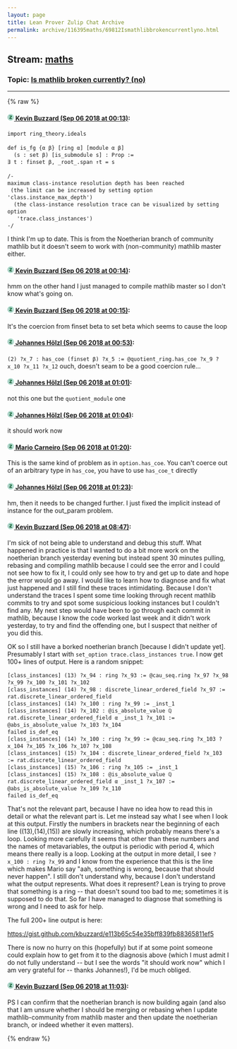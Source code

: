 ```yaml
---
layout: page
title: Lean Prover Zulip Chat Archive 
permalink: archive/116395maths/69812Ismathlibbrokencurrentlyno.html
---
```


## Stream: [maths](index.html)
### Topic: [Is mathlib broken currently? (no)](69812Ismathlibbrokencurrentlyno.html)

---


{% raw %}
#### [![Click to go to Zulip](../../assets/img/zulip2.png) Kevin Buzzard (Sep 06 2018 at 00:13)](https://leanprover.zulipchat.com/#narrow/stream/116395-maths/topic/Is%20mathlib%20broken%20currently%3F%20%28no%29/near/133406331):
```lean
import ring_theory.ideals

def is_fg {α β} [ring α] [module α β]
  (s : set β) [is_submodule s] : Prop :=
∃ t : finset β, _root_.span ↑t = s

/-
maximum class-instance resolution depth has been reached
 (the limit can be increased by setting option 'class.instance_max_depth')
  (the class-instance resolution trace can be visualized by setting option
   'trace.class_instances')
-/
```
I think I'm up to date. This is from the Noetherian branch of community mathlib but it doesn't seem to work with (non-community) mathlib master either.

#### [![Click to go to Zulip](../../assets/img/zulip2.png) Kevin Buzzard (Sep 06 2018 at 00:14)](https://leanprover.zulipchat.com/#narrow/stream/116395-maths/topic/Is%20mathlib%20broken%20currently%3F%20%28no%29/near/133406390):
hmm on the other hand I just managed to compile mathlib master so I don't know what's going on.

#### [![Click to go to Zulip](../../assets/img/zulip2.png) Kevin Buzzard (Sep 06 2018 at 00:15)](https://leanprover.zulipchat.com/#narrow/stream/116395-maths/topic/Is%20mathlib%20broken%20currently%3F%20%28no%29/near/133406443):
It's the coercion from finset beta to set beta which seems to cause the loop

#### [![Click to go to Zulip](../../assets/img/zulip2.png) Johannes Hölzl (Sep 06 2018 at 00:53)](https://leanprover.zulipchat.com/#narrow/stream/116395-maths/topic/Is%20mathlib%20broken%20currently%3F%20%28no%29/near/133408030):
`(2) ?x_7 : has_coe (finset β) ?x_5 := @quotient_ring.has_coe ?x_9 ?x_10 ?x_11 ?x_12`
ouch, doesn't seam to be a good coercion rule...

#### [![Click to go to Zulip](../../assets/img/zulip2.png) Johannes Hölzl (Sep 06 2018 at 01:01)](https://leanprover.zulipchat.com/#narrow/stream/116395-maths/topic/Is%20mathlib%20broken%20currently%3F%20%28no%29/near/133408329):
not this one but the `quotient_module` one

#### [![Click to go to Zulip](../../assets/img/zulip2.png) Johannes Hölzl (Sep 06 2018 at 01:04)](https://leanprover.zulipchat.com/#narrow/stream/116395-maths/topic/Is%20mathlib%20broken%20currently%3F%20%28no%29/near/133408472):
it should work now

#### [![Click to go to Zulip](../../assets/img/zulip2.png) Mario Carneiro (Sep 06 2018 at 01:20)](https://leanprover.zulipchat.com/#narrow/stream/116395-maths/topic/Is%20mathlib%20broken%20currently%3F%20%28no%29/near/133409247):
This is the same kind of problem as in `option.has_coe`. You can't coerce out of an arbitrary type in `has_coe`, you have to use `has_coe_t` directly

#### [![Click to go to Zulip](../../assets/img/zulip2.png) Johannes Hölzl (Sep 06 2018 at 01:23)](https://leanprover.zulipchat.com/#narrow/stream/116395-maths/topic/Is%20mathlib%20broken%20currently%3F%20%28no%29/near/133409438):
hm, then it needs to be changed further. I just fixed the implicit instead of instance for the out_param problem.

#### [![Click to go to Zulip](../../assets/img/zulip2.png) Kevin Buzzard (Sep 06 2018 at 08:47)](https://leanprover.zulipchat.com/#narrow/stream/116395-maths/topic/Is%20mathlib%20broken%20currently%3F%20%28no%29/near/133425189):
I'm sick of not being able to understand and debug this stuff. What happened in practice is that I wanted to do a bit more work on the noetherian branch yesterday evening but instead spent 30 minutes pulling, rebasing and compiling mathlib because I could see the error and I could not see how to fix it, I could only see how to try and get up to date and hope the error would go away. I would like to learn how to diagnose and fix what just happened and I still find these traces intimidating. Because I don't understand the traces I spent some time looking through recent mathlib commits to try and spot some suspicious looking instances but I couldn't find any. My next step would have been to go through each commit in mathlib, because I know the code worked last week and it didn't work yesterday, to try and find the offending one, but I suspect that neither of you did this.

OK so I still have a borked noetherian branch [because I didn't update yet]. Presumably I start with `set_option trace.class_instances true`. I now get 100+ lines of output. Here is a random snippet:

```lean
[class_instances] (13) ?x_94 : ring ?x_93 := @cau_seq.ring ?x_97 ?x_98 ?x_99 ?x_100 ?x_101 ?x_102
[class_instances] (14) ?x_98 : discrete_linear_ordered_field ?x_97 := rat.discrete_linear_ordered_field
[class_instances] (14) ?x_100 : ring ?x_99 := _inst_1
[class_instances] (14) ?x_102 : @is_absolute_value ℚ rat.discrete_linear_ordered_field α _inst_1 ?x_101 := @abs_is_absolute_value ?x_103 ?x_104
failed is_def_eq
[class_instances] (14) ?x_100 : ring ?x_99 := @cau_seq.ring ?x_103 ?x_104 ?x_105 ?x_106 ?x_107 ?x_108
[class_instances] (15) ?x_104 : discrete_linear_ordered_field ?x_103 := rat.discrete_linear_ordered_field
[class_instances] (15) ?x_106 : ring ?x_105 := _inst_1
[class_instances] (15) ?x_108 : @is_absolute_value ℚ rat.discrete_linear_ordered_field α _inst_1 ?x_107 := @abs_is_absolute_value ?x_109 ?x_110
failed is_def_eq
```

That's not the relevant part, because I have no idea how to read this in detail or what the relevant part is. Let me instead say what I see when I look at this output. Firstly the numbers in brackets near the beginning of each line ((13),(14),(15)) are slowly increasing, which probably means there's a loop. Looking more carefully it seems that other than these numbers and the names of metavariables, the output is periodic with period 4, which means there really is a loop. Looking at the output in more detail, I see `?x_100 : ring ?x_99` and I know from the experience that this is the line which makes Mario say "aah, something is wrong, because that should never happen". I still don't understand why, because I don't understand what the output represents. What does it represent? Lean is trying to prove that something is a ring -- that doesn't sound too bad to me; sometimes it is supposed to do that. So far I have managed to diagnose that something is wrong and I need to ask for help. 

The full 200+ line output is here:

https://gist.github.com/kbuzzard/e113b65c54e35bff839fb88365811ef5

There is now no hurry on this (hopefully) but if at some point someone could explain how to get from it to the diagnosis above (which I must admit I do not fully understand -- but I see the words "it should work now" which I am very grateful for -- thanks Johannes!), I'd be much obliged.

#### [![Click to go to Zulip](../../assets/img/zulip2.png) Kevin Buzzard (Sep 06 2018 at 11:03)](https://leanprover.zulipchat.com/#narrow/stream/116395-maths/topic/Is%20mathlib%20broken%20currently%3F%20%28no%29/near/133430208):
PS I can confirm that the noetherian branch is now building again (and also that I am unsure whether I should be merging or rebasing when I update mathlib-community from mathlib master and then update the noetherian branch, or indeed whether it even matters).


{% endraw %}
